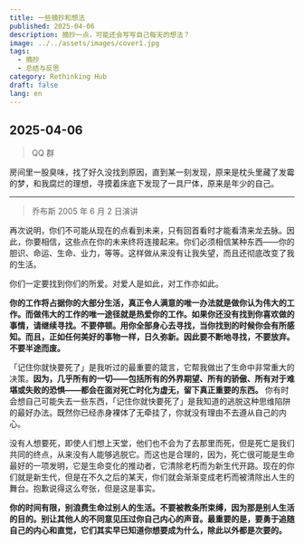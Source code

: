 ```yaml
---
title: 一些摘抄和想法
published: 2025-04-06
description: 摘抄一点，可能还会写写自己每天的想法？
image: ../../assets/images/cover1.jpg
tags:
  - 摘抄
  - 总结与反思
category: Rethinking Hub
draft: false
lang: en
---
```

## 2025-04-06

> QQ 群

房间里一股臭味，找了好久没找到原因，直到某一刻发现，原来是枕头里藏了发霉的梦，和我腐烂的理想，寻摸着床底下发现了一具尸体，原来是年少的自己。

---

> 乔布斯 2005 年 6 月 2 日演讲

再次说明，你们不可能从现在的点看到未来，只有回首看时才能看清来龙去脉。因此，你要相信，这些点在你的未来终将连接起来。你们必须相信某种东西——你的胆识、命运、生命、业力，等等。这样做从来没有让我失望，而且还彻底改变了我的生活。

你们一定要找到你们的所爱。对爱人是如此，对工作亦如此。

**你的工作将占据你的大部分生活，真正令人满意的唯一办法就是做你认为伟大的工作。而做伟大的工作的唯一途径就是热爱你的工作。如果你还没有找到你喜欢做的事情，请继续寻找。不要停顿。用你全部身心去寻找，当你找到的时候你会有所感知。而且，正如任何美好的事物一样，日久弥新。因此要不断地寻找，不要放弃。不要半途而废。**

「记住你就快要死了」是我听过的最重要的箴言，它帮我做出了生命中非常重大的决策。**因为，几乎所有的一切——包括所有的外界期望、所有的骄傲、所有对于难堪或失败的恐惧——都会在面对死亡时化为虚无，留下真正重要的东西。** 你有时会想自己可能失去一些东西，「记住你就快要死了」是我知道的逃脱这种思维陷阱的最好办法。既然你已经赤身裸体了无牵挂了，你就没有理由不去遵从自己的内心。

没有人想要死，即使人们想上天堂，他们也不会为了去那里而死，但是死亡是我们共同的终点，从来没有人能够逃脱它。而这也是合理的，因为，死亡很可能是生命最好的一项发明，它是生命变化的推动者，它清除老朽而为新生代开路。现在的你们就是新生代，但是在不久之后的某天，你们就会渐渐变成老朽而被清除出人生的舞台。抱歉说得这么夸张，但是这是事实。

**你的时间有限，别浪费生命过别人的生活。不要被教条所束缚，因为那是别人生活的目的。别让其他人的不同意见压过你自己内心的声音。最重要的是，要勇于追随自己的内心和直觉，它们其实早已知道你想要成为什么，除此以外都是次要的。**